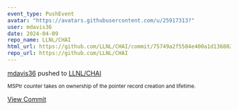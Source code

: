 ```yaml
---
event_type: PushEvent
avatar: "https://avatars.githubusercontent.com/u/25917313?"
user: mdavis36
date: 2024-04-09
repo_name: LLNL/CHAI
html_url: https://github.com/LLNL/CHAI/commit/75749a2f5584e400a1d136802aea7abd69eff122
repo_url: https://github.com/LLNL/CHAI
---
```


<a href='https://github.com/mdavis36' target='_blank'>mdavis36</a> pushed to <a href='https://github.com/LLNL/CHAI' target='_blank'>LLNL/CHAI</a>

<small>MSPtr counter takes on ownership of the pointer record creation and lifetime.</small>

<a href='https://github.com/LLNL/CHAI/commit/75749a2f5584e400a1d136802aea7abd69eff122' target='_blank'>View Commit</a>